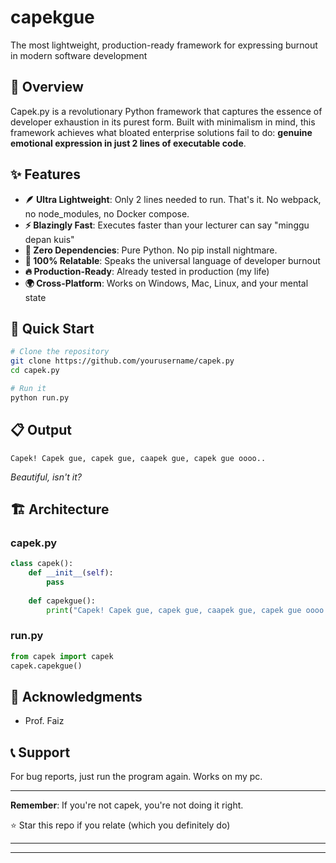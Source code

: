 # capekgue
The most lightweight, production-ready framework for expressing burnout in modern software development

## 🌟 Overview

Capek.py is a revolutionary Python framework that captures the essence of developer exhaustion in its purest form. Built with minimalism in mind, this framework achieves what bloated enterprise solutions fail to do: **genuine emotional expression in just 2 lines of executable code**.

## ✨ Features

- **🪶 Ultra Lightweight**: Only 2 lines needed to run. That's it. No webpack, no node_modules, no Docker compose.
- **⚡ Blazingly Fast**: Executes faster than your lecturer can say "minggu depan kuis"
- **🎯 Zero Dependencies**: Pure Python. No pip install nightmare.
- **💯 100% Relatable**: Speaks the universal language of developer burnout
- **🔥 Production-Ready**: Already tested in production (my life)
- **🌍 Cross-Platform**: Works on Windows, Mac, Linux, and your mental state

## 🚀 Quick Start

```bash
# Clone the repository
git clone https://github.com/yourusername/capek.py
cd capek.py

# Run it
python run.py
```

## 📋 Output

```
Capek! Capek gue, capek gue, caapek gue, capek gue oooo..
```

*Beautiful, isn't it?*

## 🏗️ Architecture

### capek.py
```python
class capek():
    def __init__(self):
        pass
    
    def capekgue():
        print("Capek! Capek gue, capek gue, caapek gue, capek gue oooo..")
```

### run.py
```python
from capek import capek
capek.capekgue()
```

## 🙏 Acknowledgments

- Prof. Faiz

## 📞 Support

For bug reports, just run the program again. Works on my pc.

***

**Remember**: If you're not capek, you're not doing it right. 

⭐ Star this repo if you relate (which you definitely do)

***

***
